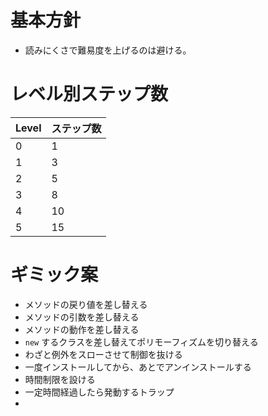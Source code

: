 # 基本方針
- 読みにくさで難易度を上げるのは避ける。

# レベル別ステップ数

| Level | ステップ数 |
|-------|------------|
|     0 |          1 |
|     1 |          3 |
|     2 |          5 |
|     3 |          8 |
|     4 |         10 |
|     5 |         15 |


# ギミック案
- メソッドの戻り値を差し替える
- メソッドの引数を差し替える
- メソッドの動作を差し替える
- `new` するクラスを差し替えてポリモーフィズムを切り替える
- わざと例外をスローさせて制御を抜ける
- 一度インストールしてから、あとでアンインストールする
- 時間制限を設ける
- 一定時間経過したら発動するトラップ
- 